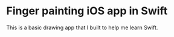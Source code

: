 # Finger painting iOS app in Swift
This is a basic drawing app that I built to help me learn Swift.
